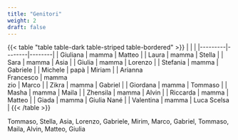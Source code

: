 ```yaml
---
title: "Genitori"
weight: 2
draft: false
---
```


{{< table "table table-dark table-striped table-bordered" >}}
| | |
|---------|--------|--------|
| Giuliana | mamma | Matteo |
| Laura | mamma | Stella |
| Sara | mamma | Asia |
| Giulia | mamma | Lorenzo |
| Stefania | mamma | Gabriele |
| Michele | papà | Miriam |
| Arianna <br/> Francesco | mamma <br/> zio | Marco |
| Zikra | mamma | Gabriel |
| Giordana | mamma | Tommaso |
| Masha | mamma | Maila |
| Zhensila | mamma | Alvin |
| Riccarda | mamma | Matteo |
| Giada | mamma | Giulia Nané |
| Valentina | mamma | Luca Scelsa |
{{< /table >}}

Tommaso, Stella, Asia, Lorenzo, Gabriele, Mirim, Marco, Gabriel, Tommaso, Maila, Alvin, Matteo, Giulia